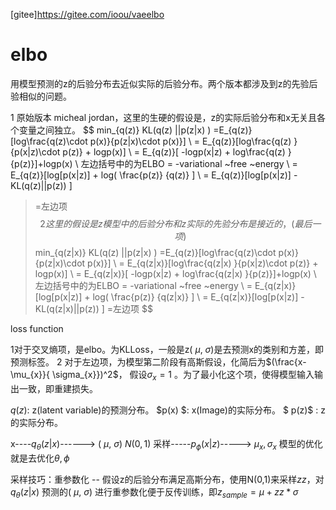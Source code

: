 [gitee]https://gitee.com/ioou/vaeelbo
# elbo
用模型预测的z的后验分布去近似实际的后验分布。两个版本都涉及到z的先验后验相似的问题。

1 原始版本 micheal jordan，这里的生硬的假设是，z的实际后验分布和x无关且各个变量之间独立。
$$
min_{q(z)} KL(q(z) ||p(z|x) ) =E_{q(z)}[log\frac{q(z)\cdot p(x)}{p(z|x)\cdot p(x)}] \\
 = E_{q(z)}[log\frac{q(z) }{p(x|z)\cdot p(z)} + logp(x)]   \\
 = E_{q(z)}[ -logp(x|z) + log\frac{q(z) }{p(z)}]+logp(x)  \\
左边括号中的为ELBO = -variational ~free ~energy \\
 = E_{q(z)}[log[p(x|z)] + log( \frac{p(z)} {q(z)} ] \\
 = E_{q(z)}[log[p(x|z)]  - KL(q(z)||p(z)) ]
 >=左边项
$$
2 这里的假设是z模型中的后验分布和z实际的先验分布是接近的，(最后一项)
$$
min_{q(z|x)} KL(q(z) ||p(z|x) ) =E_{q(z)}[log\frac{q(z)\cdot p(x)}{p(z|x)\cdot p(x)}] \\
 = E_{q(z|x)}[log\frac{q(z|x) }{p(x|z)\cdot p(z)} + logp(x)]   \\
 = E_{q(z|x)}[ -logp(x|z) + log\frac{q(z|x) }{p(z)}]+logp(x)  \\
左边括号中的为ELBO = -variational ~free ~energy \\
 = E_{q(z|x)}[log[p(x|z)] + log( \frac{p(z)} {q(z|x)} ] \\
 = E_{q(z|x)}[log[p(x|z)]  - KL(q(z|x)||p(z)) ]
 >=左边项
$$

loss function 

1对于交叉熵项，是elbo。为KLLoss，一般是z( $\mu$, $\sigma$)是去预测x的类别和方差，即预测标签。
2 对于左边项，为模型第二阶段有高斯假设，化简后为$(\frac{x-\mu_{x}}{  \sigma_{x}})^2$， 假设$\sigma_{x} = 1$ 。为了最小化这个项，使得模型输入输出一致，即重建损失。

$q(z)$:  z(latent variable)的预测分布。 
$p(x) $: x(Image)的实际分布。
$ p(z)$ : z的实际分布。

 x----$q_{\theta}(z|x)$------> ( $\mu$, $\sigma$)   $N(0,1)$ 采样-----$p_{\phi}(x|z)$-----> $\mu_{x},  \sigma_{x}$
 模型的优化就是去优化$\theta, \phi$

采样技巧：重参数化 -- 假设z的后验分布满足高斯分布，使用N(0,1)来采样$zz$，对$q_{\theta}(z|x)$ 预测的( $\mu$, $\sigma$) 进行重参数化便于反传训练，即$z_{sample} = \mu+zz*\sigma$   
